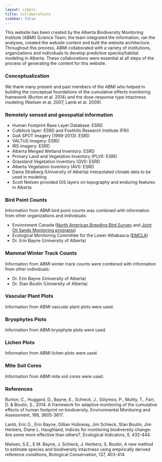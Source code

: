```yaml
---
layout: simple
title: Collaborations
sidebar: false
---
```


This website has been created by the Alberta Biodiversity Monitoring Institute (ABMI) Science Team; the team integrated the information, ran the analyses, created the website content and built the website architecture. Throughout this process, ABMI collaborated with a variety of institutions, organizations and individuals to develop predictive species/habitat modeling in Alberta. These collaborations were essential at all steps of the process of generating the content for this website.

### Conceptualization

We thank many present and past members of the ABMI who helped in building the conceptual foundations of the cumulative effects monitoring framework (Burton et al. 2014) and the dose-response type intactness modeling (Nielsen et al. 2007, Lamb et al. 2009).

### Remotely sensed and geospatial information 

- Human Footprint Base Layer Database: ESRD
- Cutblock layer: ESRD and Foothills Research Institute (FRI)
- GoA SPOT imagery (1999-2013): ESRD
- VALTUS imagery: ESRD 
- IRS imagery: ESRD
- Alberta Merged Wetland Inventory: ESRD
- Primary Land and Vegetation Inventory (PLVI): ESRD
- Grassland Vegetation Inventory (GVI): ESRD
- Alberta Vegetation  Inventory (AVI): ESRD
- Daina Stralberg (University of Alberta) interpolated climate data  to be used in modeling
- Scott Nielsen provided GIS layers on topography and enduring  features in Alberta

### Bird Point Counts 
Information from ABMI bird point counts was combined with information from other organizations and individuals:

- Environment Canada ([North American Breeding Bird Survey](https://ec.gc.ca/reom-mbs/) and [Joint Oil Sands Monitoring programs](http://www.jointoilsandsmonitoring.ca))
- Ecological Monitoring Committee for the Lower Athabasca ([EMCLA](http://www.emcla.ca/))
- Dr. Erin Bayne (University of Alberta)

### Mammal Winter Track Counts 

Information from ABMI winter track counts were combined with information from other individuals:

- Dr. Erin Bayne (University of Alberta)
- Dr. Stan Boutin (University of Alberta)

### Vascular Plant Plots

Information from ABMI vascular plant plots were used.

### Bryophytes Plots

Information from ABMI bryophyte plots were used.

### Lichen Plots

Information from ABMI lichen plots were used.

### Mite Soil Cores

Information from ABMI mite soil cores were used.

### References

Burton, C., Huggard, D., Bayne, E., Schieck, J., S&oacute;lymos, P., Muhly, T., Farr, D. & Boutin, S., 2014. A framework for adaptive monitoring of the cumulative effects of human footprint on biodiversity. Environmental Monitoring and Assessment, 186, 3605-3617.

Lamb, Eric G., Erin Bayne, Gillian Holloway, Jim Schieck, Stan Boutin, Jim Herbers, Diane L. Haughland, Indices for monitoring biodiversity change: Are some more effective than others?, Ecological Indicators, 9, 432-444.

Nielsen, S.E., E.M. Bayne, J. Schieck, J. Herbers, S. Boutin, A new method to estimate species and biodiversity intactness using empirically derived reference conditions, Biological Conservation, 137, 403-414.
